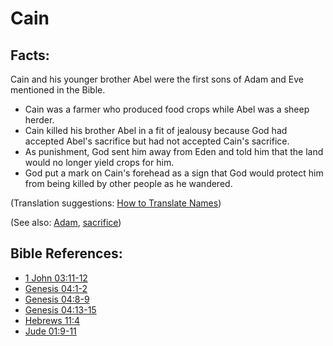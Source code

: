 # Cain #

## Facts: ##

Cain and his younger brother Abel were the first sons of Adam and Eve mentioned in the Bible.

* Cain was a farmer who produced food crops while Abel was a sheep herder.
* Cain killed his brother Abel in a fit of jealousy because God had accepted Abel's sacrifice but had not accepted Cain's sacrifice.
* As punishment, God sent him away from Eden and told him that the land would no longer yield crops for him.
* God put a mark on Cain's forehead as a sign that God would protect him from being killed by other people as he wandered.

(Translation suggestions: [How to Translate Names](en/ta-vol1/translate/man/translate-names))

(See also: [Adam](../other/adam.md), [sacrifice](../other/sacrifice.md))

## Bible References: ##

* [1 John 03:11-12](en/tn/1jn/help/03/11)
* [Genesis 04:1-2](en/tn/gen/help/04/01)
* [Genesis 04:8-9](en/tn/gen/help/04/08)
* [Genesis 04:13-15](en/tn/gen/help/04/13)
* [Hebrews 11:4](en/tn/heb/help/11/04)
* [Jude 01:9-11](en/tn/jud/help/01/09)